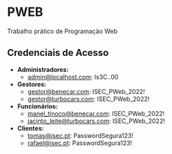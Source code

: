 # PWEB
Trabalho prático de Programação Web

## Credenciais de Acesso
* **Administradores:**
    * admin@localhost.com: Is3C..00
* **Gestores:**
    * gestor@benecar.com: ISEC_PWeb_2022!
    * gestor@turbocars.com: ISEC_PWeb_2022!
* **Funcionários:**
    * manel_tinoco@benecar.com: ISEC_PWeb_2022!
    * jacinto_leite@turbocars.com: ISEC_PWeb_2022!
* **Clientes:**
    * tomas@isec.pt: PasswordSegura123!
    * rafael@isec.pt: PasswordSegura123!
